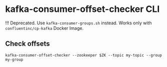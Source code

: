 # kafka-consumer-offset-checker CLI

!!! Deprecated. Use `kafka-consumer-groups.sh` instead. Works only with `confluentinc/cp-kafka` Docker Image.

## Check offsets
`kafka-consumer-offset-checker --zookeeper $ZK --topic my-topic --group my-group`